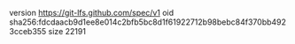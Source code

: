 version https://git-lfs.github.com/spec/v1
oid sha256:fdcdaacb9d1ee8e014c2bfb5bc8d1f61922712b98bebc84f370bb4923cceb355
size 22191
